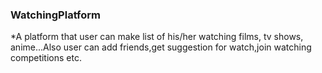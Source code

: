 ### WatchingPlatform
*A platform that user can make list of his/her watching films, tv shows, anime...Also user can add friends,get suggestion for watch,join watching competitions etc.
